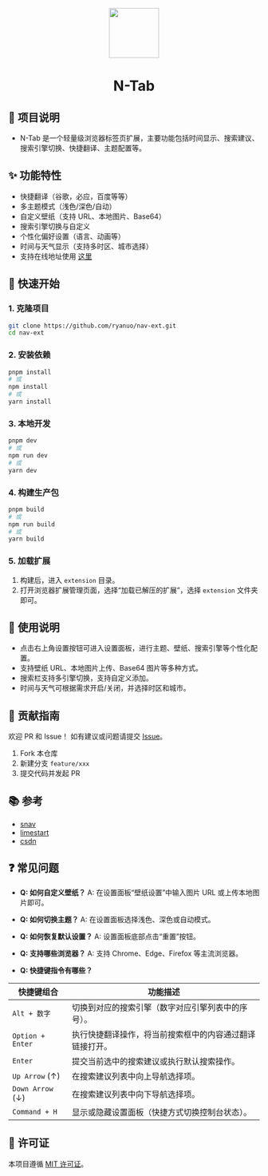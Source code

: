 <p align="center">
<img src="https://raw.githubusercontent.com/ryanuo/tab-ext/refs/heads/main/extension/assets/logo.png" style="width:100px;" />
</p>

<h1 align="center">N-Tab</h1>

## 🧩 项目说明

- N-Tab 是一个轻量级浏览器标签页扩展，主要功能包括时间显示、搜索建议、搜索引擎切换、快捷翻译、主题配置等。

## ✨ 功能特性

- 快捷翻译（谷歌，必应，百度等等）
- 多主题模式（浅色/深色/自动）
- 自定义壁纸（支持 URL、本地图片、Base64）
- 搜索引擎切换与自定义
- 个性化偏好设置（语言、动画等）
- 时间与天气显示（支持多时区、城市选择）
- 支持在线地址使用 [这里](https://tab.ryanuo.cc/)

## 🚀 快速开始

### 1. 克隆项目

```bash
git clone https://github.com/ryanuo/nav-ext.git
cd nav-ext
```

### 2. 安装依赖

```bash
pnpm install
# 或
npm install
# 或
yarn install
```

### 3. 本地开发

```bash
pnpm dev
# 或
npm run dev
# 或
yarn dev
```

### 4. 构建生产包

```bash
pnpm build
# 或
npm run build
# 或
yarn build
```

### 5. 加载扩展

1. 构建后，进入 `extension` 目录。
2. 打开浏览器扩展管理页面，选择“加载已解压的扩展”，选择 `extension` 文件夹即可。

## 📝 使用说明

- 点击右上角设置按钮可进入设置面板，进行主题、壁纸、搜索引擎等个性化配置。
- 支持壁纸 URL、本地图片上传、Base64 图片等多种方式。
- 搜索栏支持多引擎切换，支持自定义添加。
- 时间与天气可根据需求开启/关闭，并选择时区和城市。

## 🤝 贡献指南

欢迎 PR 和 Issue！
如有建议或问题请提交 [Issue](https://github.com/ryanuo/nav-ext/issues)。

1. Fork 本仓库
2. 新建分支 `feature/xxx`
3. 提交代码并发起 PR

## 📚 参考

- [snav](https://github.com/imsyy/SNav)
- [limestart](https://www.limestart.cn/)
- [csdn](https://plugin.csdn.net/)

## ❓ 常见问题

- **Q: 如何自定义壁纸？**
  A: 在设置面板“壁纸设置”中输入图片 URL 或上传本地图片即可。

- **Q: 如何切换主题？**
  A: 在设置面板选择浅色、深色或自动模式。

- **Q: 如何恢复默认设置？**
  A: 设置面板底部点击“重置”按钮。

- **Q: 支持哪些浏览器？**
  A: 支持 Chrome、Edge、Firefox 等主流浏览器。

- **Q: 快捷键指令有哪些？**

| 快捷键组合       | 功能描述                                                                 |
|------------------|--------------------------------------------------------------------------|
| `Alt + 数字`     | 切换到对应的搜索引擎（数字对应引擎列表中的序号）。                         |
| `Option + Enter` | 执行快捷翻译操作，将当前搜索框中的内容通过翻译链接打开。                   |
| `Enter`          | 提交当前选中的搜索建议或执行默认搜索操作。                                 |
| `Up Arrow` (↑)   | 在搜索建议列表中向上导航选择项。                                         |
| `Down Arrow` (↓) | 在搜索建议列表中向下导航选择项。                                         |
| `Command + H`    | 显示或隐藏设置面板（快捷方式切换控制台状态）。                            |

## 📄 许可证

本项目遵循 [MIT 许可证](./LICENSE)。
